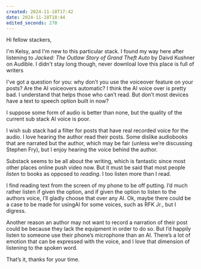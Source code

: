 ```yaml
---
created: 2024-11-18T17:42
date: 2024-11-18T18:44
edited_seconds: 270
---
```

Hi fellow stackers,

I'm Kelsy, and I'm new to this particular stack. I found my way here after listening to _Jacked: The Outlaw Story of Grand Theft Auto_ by Daivd Kushner on Audible. I didn't stay long though, never downloaI love this place is full of writers

I've got a question for you: why don’t you use the voiceover feature on your posts? Are the AI voiceovers automatic? I think the AI voice over is pretty bad. I understand that helps those who can’t read. But don’t most devices have a text to speech option built in now? 

I suppose some form of audio is better than none, but the quality of the current sub stack AI voice is poor.

I wish sub stack had a filter for posts that have real recorded voice for the audio. I love hearing the author read their posts. Some dislike audiobooks that are narrated but the author, which may be fair (unless we’re discussing Stephen Fry), but I enjoy hearing the voice behind the author. 

Substack seems to be all about the writing, which is fantastic since most other places online push video now. But it must be said that most people *listen* to books as opposed to *reading*. I too listen more than I read. 

I find reading text from the screen of my phone to be off putting. I’d much rather listen if given the option, and if given the option to listen to the authors voice, I’ll gladly choose that over any AI. Ok, maybe there could be a case to be made for usingAI for some voices, such as RFK Jr., but I digress. 

Another reason an author may not want to record a narration of their post could be because they lack the equipment in order to do so. But I’d happily listen to someone use their phone’s microphone than an AI. There’s a lot of emotion that can be expressed with the voice, and I love that dimension of listening to the spoken word. 

That’s it, thanks for your time. 